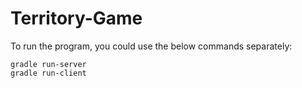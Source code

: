 # Territory-Game

To run the program, you could use the below commands separately:
```$shell
gradle run-server
gradle run-client
```
